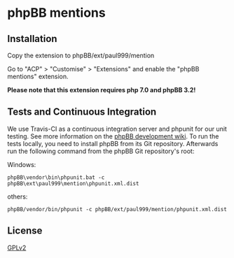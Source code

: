 # phpBB mentions

## Installation

Copy the extension to phpBB/ext/paul999/mention

Go to "ACP" > "Customise" > "Extensions" and enable the "phpBB mentions" extension.

**Please note that this extension requires php 7.0 and phpBB 3.2!**

## Tests and Continuous Integration

We use Travis-CI as a continuous integration server and phpunit for our unit testing. See more information on the [phpBB development wiki](https://wiki.phpbb.com/Unit_Tests).
To run the tests locally, you need to install phpBB from its Git repository. Afterwards run the following command from the phpBB Git repository's root:

Windows:

    phpBB\vendor\bin\phpunit.bat -c phpBB\ext\paul999\mention\phpunit.xml.dist

others:

    phpBB/vendor/bin/phpunit -c phpBB/ext/paul999/mention/phpunit.xml.dist

## License

[GPLv2](license.txt)
